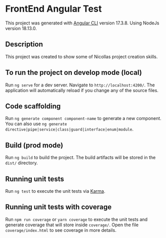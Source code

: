 # FrontEnd Angular Test

This project was generated with [Angular CLI](https://github.com/angular/angular-cli) version 17.3.8. Using NodeJs version 18.13.0.

## Description

This project was created to show some of Nicollas project creation skills.

## To run the project on develop mode (local)

Run `ng serve` for a dev server. Navigate to `http://localhost:4200/`. The application will automatically reload if you change any of the source files.

## Code scaffolding

Run `ng generate component component-name` to generate a new component. You can also use `ng generate directive|pipe|service|class|guard|interface|enum|module`.

## Build (prod mode)

Run `ng build` to build the project. The build artifacts will be stored in the `dist/` directory.

## Running unit tests

Run `ng test` to execute the unit tests via [Karma](https://karma-runner.github.io).

## Running unit tests with coverage

Run `npm run coverage` or `yarn coverage` to execute the unit tests and generate coverage that will store inside `coverage/`. Open the file `coverage/index.html` to see coverage in more details.
